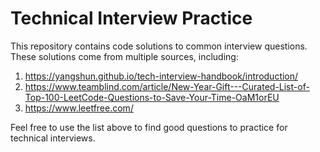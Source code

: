 # Technical Interview Practice
This repository contains code solutions to common interview questions. These solutions come from multiple sources, including:
1. https://yangshun.github.io/tech-interview-handbook/introduction/  
2. https://www.teamblind.com/article/New-Year-Gift---Curated-List-of-Top-100-LeetCode-Questions-to-Save-Your-Time-OaM1orEU  
3. https://www.leetfree.com/

Feel free to use the list above to find good questions to practice for technical interviews.
